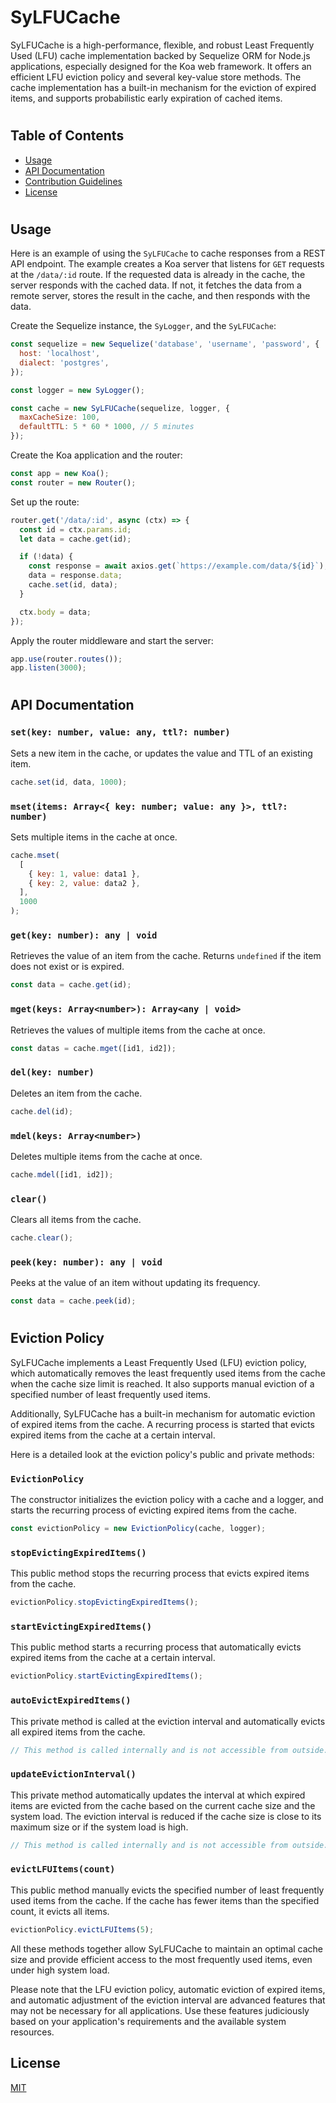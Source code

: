 # SyLFUCache

SyLFUCache is a high-performance, flexible, and robust Least Frequently Used (LFU) cache implementation backed by Sequelize ORM for Node.js applications, especially designed for the Koa web framework. It offers an efficient LFU eviction policy and several key-value store methods. The cache implementation has a built-in mechanism for the eviction of expired items, and supports probabilistic early expiration of cached items.

#

## Table of Contents

- [Usage](#usage)
- [API Documentation](#api-documentation)
- [Contribution Guidelines](#contribution-guidelines)
- [License](#license)

#

## Usage

Here is an example of using the `SyLFUCache` to cache responses from a REST API endpoint. The example creates a Koa server that listens for `GET` requests at the `/data/:id` route. If the requested data is already in the cache, the server responds with the cached data. If not, it fetches the data from a remote server, stores the result in the cache, and then responds with the data.

Create the Sequelize instance, the `SyLogger`, and the `SyLFUCache`:

```javascript
const sequelize = new Sequelize('database', 'username', 'password', {
  host: 'localhost',
  dialect: 'postgres',
});

const logger = new SyLogger();

const cache = new SyLFUCache(sequelize, logger, {
  maxCacheSize: 100,
  defaultTTL: 5 * 60 * 1000, // 5 minutes
});
```

Create the Koa application and the router:

```javascript
const app = new Koa();
const router = new Router();
```

Set up the route:

```javascript
router.get('/data/:id', async (ctx) => {
  const id = ctx.params.id;
  let data = cache.get(id);

  if (!data) {
    const response = await axios.get(`https://example.com/data/${id}`);
    data = response.data;
    cache.set(id, data);
  }

  ctx.body = data;
});
```

Apply the router middleware and start the server:

```javascript
app.use(router.routes());
app.listen(3000);
```

#

## API Documentation

### `set(key: number, value: any, ttl?: number)`

Sets a new item in the cache, or updates the value and TTL of an existing item.

```javascript
cache.set(id, data, 1000);
```

### `mset(items: Array<{ key: number; value: any }>, ttl?: number)`

Sets multiple items in the cache at once.

```javascript
cache.mset(
  [
    { key: 1, value: data1 },
    { key: 2, value: data2 },
  ],
  1000
);
```

### `get(key: number): any | void`

Retrieves the value of an item from the cache. Returns `undefined` if the item does not exist or is expired.

```javascript
const data = cache.get(id);
```

### `mget(keys: Array<number>): Array<any | void>`

Retrieves the values of multiple items from the cache at once.

```javascript
const datas = cache.mget([id1, id2]);
```

### `del(key: number)`

Deletes an item from the cache.

```javascript
cache.del(id);
```

### `mdel(keys: Array<number>)`

Deletes multiple items from the cache at once.

```javascript
cache.mdel([id1, id2]);
```

### `clear()`

Clears all items from the cache.

```javascript
cache.clear();
```

### `peek(key: number): any | void`

Peeks at the value of an item without updating its frequency.

```javascript
const data = cache.peek(id);
```

#

## Eviction Policy

SyLFUCache implements a Least Frequently Used (LFU) eviction policy, which automatically removes the least frequently used items from the cache when the cache size limit is reached. It also supports manual eviction of a specified number of least frequently used items.

Additionally, SyLFUCache has a built-in mechanism for automatic eviction of expired items from the cache. A recurring process is started that evicts expired items from the cache at a certain interval.

Here is a detailed look at the eviction policy's public and private methods:

### `EvictionPolicy`

The constructor initializes the eviction policy with a cache and a logger, and starts the recurring process of evicting expired items from the cache.

```javascript
const evictionPolicy = new EvictionPolicy(cache, logger);
```

### `stopEvictingExpiredItems()`

This public method stops the recurring process that evicts expired items from the cache.

```javascript
evictionPolicy.stopEvictingExpiredItems();
```

### `startEvictingExpiredItems()`

This public method starts a recurring process that automatically evicts expired items from the cache at a certain interval.

```javascript
evictionPolicy.startEvictingExpiredItems();
```

### `autoEvictExpiredItems()`

This private method is called at the eviction interval and automatically evicts all expired items from the cache.

```javascript
// This method is called internally and is not accessible from outside.
```

### `updateEvictionInterval()`

This private method automatically updates the interval at which expired items are evicted from the cache based on the current cache size and the system load. The eviction interval is reduced if the cache size is close to its maximum size or if the system load is high.

```javascript
// This method is called internally and is not accessible from outside.
```

### `evictLFUItems(count)`

This public method manually evicts the specified number of least frequently used items from the cache. If the cache has fewer items than the specified count, it evicts all items.

```javascript
evictionPolicy.evictLFUItems(5);
```

All these methods together allow SyLFUCache to maintain an optimal cache size and provide efficient access to the most frequently used items, even under high system load.

Please note that the LFU eviction policy, automatic eviction of expired items, and automatic adjustment of the eviction interval are advanced features that may not be necessary for all applications. Use these features judiciously based on your application's requirements and the available system resources.

## License

[MIT](./LICENSE)
